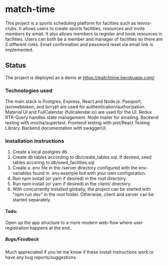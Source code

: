 # match-time

This project is a sports scheduling platform for facilties such as tennis-clubs. It allows users to create sports facilities, resources and invite members by email.
It also allows members to register and book resources in facilities. Users can both be a member and manager of facilities so there are 2 different roles.
Email confirmation and password reset via email link is implemented.

## Status
The project is deployed as a demo at https://matchtime.herokuapp.com/

### Technologies used
The main stack is Postgres, Express, React and Node.js. Passport, jsonwebtoken, and bcrypt are used for authentication/authorization.
Material UI and FullCalendar (fullcalendar.io) are used for the UI. Redux RTK-Query handles state management. Node mailer for emailing.
Backend testing with mocha/supertest. Frontend testing with jest/React Testing Library. Backend documentation with swaggerUI.

### Installation instructions
1. Create a local postgres db
2. Create db tables according to db/create_tables.sql. If desired, seed tables accoring to db/seed_facilities.sql
3. Create a .env file in the /server directory configured with the env-variables found in .env.example but with your own configuration.
4. Run npm install (or yarn if desired) in the root directory.
5. Run npm install (or yarn if desired) in the client/ directory.
6. With concurrently installed globally, the project can be started with "npm run dev" in the root folder.
Otherwise, client and server can be started separately.

#### Todo:
Open up the app structure to a more modern web-flow where user registration happens at the end.

##### Bugs/Feedback
Much appreciated if you let me know if these install instructions work or have any bug reports/suggestions.
